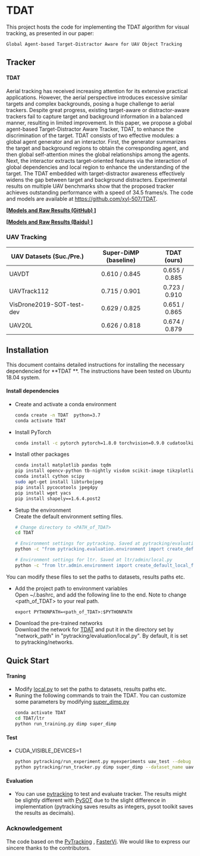 # TDAT

This project hosts the code for implementing the TDAT algorithm for visual tracking, as presented in our paper:

```
Global Agent-based Target-Distractor Aware for UAV Object Tracking 
```

## Tracker
#### TDAT ####

Aerial tracking has received increasing attention for its extensive practical applications. 
However, the aerial perspective introduces excessive similar targets and complex backgrounds,
posing a huge challenge to aerial trackers. Despite great progress, existing target-aware or distractor-aware trackers 
fail to capture target and background information in a balanced manner, resulting in limited improvement. 
In this paper, we propose a global agent-based Target-Distractor Aware Tracker, TDAT, to enhance the discrimination of 
the target. TDAT consists of two effective modules: a global agent generator and an interactor. First, the generator 
summarizes the target and background regions to obtain the corresponding agent, and then global self-attention mines 
the global relationships among the agents. Next, the interactor extracts target-oriented features via the interaction 
of global dependencies and local region to enhance the understanding of the target. The TDAT embedded with 
target-distractor awareness effectively widens the gap between target and background distracters. Experimental results 
on multiple UAV benchmarks show that the proposed tracker achieves outstanding performance with a speed of 
34.5 frames/s. The code and models are available at https://github.com/xyl-507/TDAT.

[**[Models and Raw Results (GitHub) ]**](https://github.com/xyl-507/TDAT/releases/tag/models%26results)

[**[Models and Raw Results (Baidu) ]**](https://pan.baidu.com/s/1ZpCMDlVvO9wpx7E9CH6UgA?pwd=1234)

### UAV Tracking

|  UAV Datasets (Suc./Pre.)  | Super-DiMP (baseline)  |    TDAT (ours)    |
| --------------------       |   :----------------:   | :---------------: | 
|          UAVDT             |      0.610 / 0.845     |   0.655 / 0.885   |
|       UAVTrack112          |      0.715 / 0.901     |   0.723 / 0.910   |
|  VisDrone2019-SOT-test-dev |      0.629 / 0.825     |   0.651 / 0.865   |
|          UAV20L            |      0.626 / 0.818     |   0.674 / 0.879   |

## Installation
This document contains detailed instructions for installing the necessary dependencied for **TDAT **. The instructions 
have been tested on Ubuntu 18.04 system.

#### Install dependencies
* Create and activate a conda environment 
    ```bash
    conda create -n TDAT  python=3.7
    conda activate TDAT 
    ```  
* Install PyTorch
    ```bash
    conda install -c pytorch pytorch=1.8.0 torchvision=0.9.0 cudatoolkit=10.2
    ```  

* Install other packages
    ```bash
    conda install matplotlib pandas tqdm
    pip install opencv-python tb-nightly visdom scikit-image tikzplotlib gdown
    conda install cython scipy
    sudo apt-get install libturbojpeg
    pip install pycocotools jpeg4py
    pip install wget yacs
    pip install shapely==1.6.4.post2
    ```  
* Setup the environment                                                                                                 
Create the default environment setting files.

    ```bash
    # Change directory to <PATH_of_TDAT>
    cd TDAT
    
    # Environment settings for pytracking. Saved at pytracking/evaluation/local.py
    python -c "from pytracking.evaluation.environment import create_default_local_file; create_default_local_file()"
    
    # Environment settings for ltr. Saved at ltr/admin/local.py
    python -c "from ltr.admin.environment import create_default_local_file; create_default_local_file()"
    ```
You can modify these files to set the paths to datasets, results paths etc.
* Add the project path to environment variables  
Open ~/.bashrc, and add the following line to the end. Note to change <path_of_TDAT> to your real path.
    ```
    export PYTHONPATH=<path_of_TDAT>:$PYTHONPATH
    ```
* Download the pre-trained networks   
Download the network for [TDAT](https://pan.baidu.com/s/15ntlgipFTmzKDclilrEg1A?pwd=1234)
and put it in the directory set by "network_path" in "pytracking/evaluation/local.py". By default, it is set to 
pytracking/networks.

## Quick Start
#### Traning
* Modify [local.py](ltr/admin/local.py) to set the paths to datasets, results paths etc.
* Runing the following commands to train the TDAT. You can customize some parameters by modifying [super_dimp.py](ltr/train_settings/dimp/super_dimp.py)
    ```bash
    conda activate TDAT
    cd TDAT/ltr
    python run_training.py dimp super_dimp
    ```  

#### Test

* CUDA_VISIBLE_DEVICES=1
    ```bash
    python pytracking/run_experiment.py myexperiments uav_test --debug 0 --threads 0
    python pytracking/run_tracker.py dimp super_dimp --dataset_name uav --sequence bike1 --debug 0 --threads 0
    ```

#### Evaluation
* You can use [pytracking](pytracking) to test and evaluate tracker. 
The results might be slightly different with [PySOT](https://github.com/STVIR/pysot) due to the slight difference in implementation (pytracking saves results as integers, pysot toolkit saves the results as decimals).
  

### Acknowledgement
The code based on the [PyTracking](https://github.com/visionml/pytracking) , [FasterVi](https://arxiv.org/abs/2306.06189).
We would like to express our sincere thanks to the contributors.
